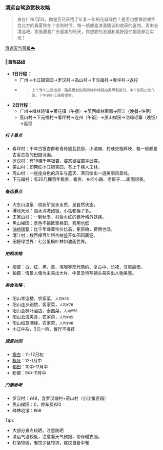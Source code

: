 ### 清远自驾游赏秋攻略

>身在广州/深圳，你是否已厌倦了年复一年的花城绿色？是否也想体验或怀念北方的春夏秋冬？金秋时节，每一帧都是浪漫情调和收获的喜悦，周末去清远吧，那里藏着广东最美的秋天，你想要的浪漫和美好回忆那里都会实现！

[清远天气预报☁️](https://waptianqi.2345.com/qingyuan-59280.htm)

#### 🚙自驾路线
+ **1日行程：**
    - 广州→小江银杏园→罗汉村→高山村→下元福村→看坪村→返程
    - > `上午驾车过清远后一路美景到到英西峰林晓镇拍美照和游玩，中午到阳山吃午饭，下午到小江镇看银杏。`
+ **2日行程：**
    - 广州→峰林晓镇→黄花镇（午餐）→英西峰林画廊→阳江（晚餐+住宿）
    - 高山村→下元福村→看坪村→连州（午饭）→黑山梯田→油岭瑶寨（晚饭）→返程

##### 打卡景点
+ 看坪村：千年古银杏群和青砖黛瓦民居、小池塘、村巷交相辉映，每一帧都是古香古色的田园诗画。
+ 罗汉村：有18棵千年银杏，姿态婆娑直冲云霄。
+ 茶山村：即网红小江银杏园，有上千棵人工林。
+ 高山村：一座座白色的风车与蓝天、落日绘出一道美丽风景线。
+ 下元福村：有20几棵百年银杏，银杏、乡间小路、老房子.....画面很美。

##### 备选景点 
+ 大东山温泉：梳状矿泉水水质，呈自然状态。
+ 潭岭天池：湖水清澈如镜，小岛和猴子多。
+ 王家山村：一到秋季，村后火红的枫叶格外妖娆。
+ 黑山梯田：景色不输欧家梯田，费用也低
+ [油岭瑶寨](./subpage/清远攻略/古村落.md)：比千年瑶寨性价比高，更原始，费用也低。
+ 清江村：数百棵百年银杏树盛开如田园画卷。
+ 田野绿世界：七公里枫叶林如油画世界。

##### 拍照攻略
+ 服装：白、红、黑、蓝、浅咖等现代简约、复古中、长裙，汉服最佳。
+ 拍摄：情景人像为主易出大片，中景及特写镜头易突出人物美感。

##### 美食攻略：
+ 阳山幸运楼，农家菜，`人均¥45`
+ 阳山连乡别院，客家菜，`人均¥70`
+ 阳山金枫叶酒店，泰国菜，`人均¥50`
+ 阳山云海美食，农家菜，`人均¥45`
+ 阳山如意酒楼，农家菜，`人均¥40`
+ 小江牛杂，3元一串，餐厅不推荐

##### 观赏时间
+ [银杏](./subpage/清远攻略/银杏.md)：11-12月初
+ [枫叶](./subpage/清远攻略/枫叶.md)：12-1月中
+ [稻田](./subpage/清远攻略/田园风光.md)：10中-11月中
+ 粉黛：9中-11月中

##### 门票参考
+ 罗汉村：¥48，含罗汉塘村+茶山村（小江银杏园）
+ 黑山梯田：0，停车费¥20
+ 峰林晓镇：¥68

Tips
+ 大部分景点较晒，注意防晒
+ 清远气温较低，注意看天气预报，带保暖衣服。
+ 村落较偏，餐饮少且较坑，建议自备中餐


